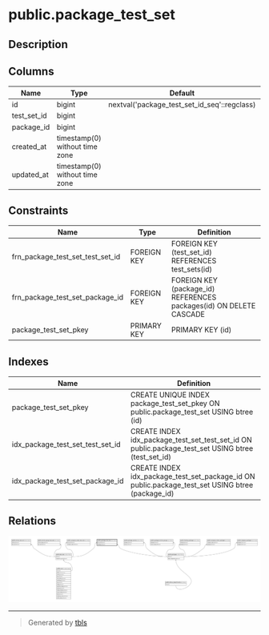 # public.package_test_set

## Description

## Columns

| Name        | Type                           | Default                                      | Nullable | Parents                                 |
| ----------- | ------------------------------ | -------------------------------------------- | -------- | --------------------------------------- |
| id          | bigint                         | nextval('package_test_set_id_seq'::regclass) | false    |                                         |
| test_set_id | bigint                         |                                              | false    | [public.test_sets](public.test_sets.md) |
| package_id  | bigint                         |                                              | false    | [public.packages](public.packages.md)   |
| created_at  | timestamp(0) without time zone |                                              | true     |                                         |
| updated_at  | timestamp(0) without time zone |                                              | true     |                                         |

## Constraints

| Name                             | Type        | Definition                                                         |
| -------------------------------- | ----------- | ------------------------------------------------------------------ |
| frn_package_test_set_test_set_id | FOREIGN KEY | FOREIGN KEY (test_set_id) REFERENCES test_sets(id)                 |
| frn_package_test_set_package_id  | FOREIGN KEY | FOREIGN KEY (package_id) REFERENCES packages(id) ON DELETE CASCADE |
| package_test_set_pkey            | PRIMARY KEY | PRIMARY KEY (id)                                                   |

## Indexes

| Name                             | Definition                                                                                         |
| -------------------------------- | -------------------------------------------------------------------------------------------------- |
| package_test_set_pkey            | CREATE UNIQUE INDEX package_test_set_pkey ON public.package_test_set USING btree (id)              |
| idx_package_test_set_test_set_id | CREATE INDEX idx_package_test_set_test_set_id ON public.package_test_set USING btree (test_set_id) |
| idx_package_test_set_package_id  | CREATE INDEX idx_package_test_set_package_id ON public.package_test_set USING btree (package_id)   |

## Relations

![er](public.package_test_set.svg)

---

> Generated by [tbls](https://github.com/k1LoW/tbls)
